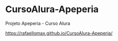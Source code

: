 # CursoAlura-Apeperia
 Projeto Apeperia - Curso Alura

 https://rafaellomax.github.io/CursoAlura-Apeperia/
